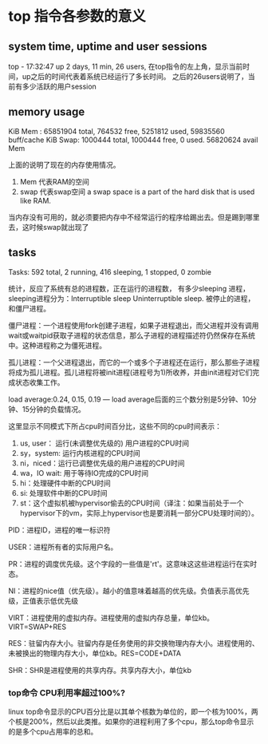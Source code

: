 # top 指令各参数的意义

## system time, uptime and user sessions
top - 17:32:47 up 2 days, 11 min, 26 users,
在top指令的左上角，显示当前时间，up之后的时间代表着系统已经运行了多长时间。
之后的26users说明了，当前有多少活跃的用户session

## memory usage
KiB Mem : 65851904 total,   764532 free,  5251812 used, 59835560 buff/cache
KiB Swap:  1000444 total,  1000444 free,        0 used. 56820624 avail Mem

上面的说明了现在的内存使用情况。

1. Mem 代表RAM的空间
2. swap 代表swap空间 a swap space is a part of the hard disk that is used like RAM. 

当内存没有可用的，就必须要把内存中不经常运行的程序给踢出去。但是踢到哪里去，这时候swap就出现了

## tasks
Tasks: 592 total,   2 running, 416 sleeping,   1 stopped,   0 zombie

统计，反应了系统有总的进程数，正在运行的进程数， 有多少sleeping 进程，sleeping进程分为：Interruptible sleep
Uninterruptible sleep. 被停止的进程，和僵尸进程。

僵尸进程：一个进程使用fork创建子进程，如果子进程退出，而父进程并没有调用wait或waitpid获取子进程的状态信息，那么子进程的进程描述符仍然保存在系统中。这种进程称之为僵死进程。

孤儿进程：一个父进程退出，而它的一个或多个子进程还在运行，那么那些子进程将成为孤儿进程。孤儿进程将被init进程(进程号为1)所收养，并由init进程对它们完成状态收集工作。

load average:0.24, 0.15, 0.19 — load average后面的三个数分别是5分钟、10分钟、15分钟的负载情况。

这里显示不同模式下所占cpu时间百分比，这些不同的cpu时间表示：
1. us, user： 运行(未调整优先级的) 用户进程的CPU时间
2. sy，system: 运行内核进程的CPU时间
3. ni，niced：运行已调整优先级的用户进程的CPU时间
4. wa，IO wait: 用于等待IO完成的CPU时间
5. hi：处理硬件中断的CPU时间
6. si: 处理软件中断的CPU时间
7. st：这个虚拟机被hypervisor偷去的CPU时间（译注：如果当前处于一个hypervisor下的vm，实际上hypervisor也是要消耗一部分CPU处理时间的）。

PID：进程ID，进程的唯一标识符

USER：进程所有者的实际用户名。

PR：进程的调度优先级。这个字段的一些值是'rt'。这意味这这些进程运行在实时态。

NI：进程的nice值（优先级）。越小的值意味着越高的优先级。负值表示高优先级，正值表示低优先级

VIRT：进程使用的虚拟内存。进程使用的虚拟内存总量，单位kb。VIRT=SWAP+RES

RES：驻留内存大小。驻留内存是任务使用的非交换物理内存大小。进程使用的、未被换出的物理内存大小，单位kb。RES=CODE+DATA

SHR：SHR是进程使用的共享内存。共享内存大小，单位kb

### top命令 CPU利用率超过100%?

linux top命令显示的CPU百分比是以其单个核数为单位的，即一个核为100%，两个核是200%，然后以此类推。如果你的进程利用了多个cpu，那么top命令显示的是多个cpu占用率的总和。
